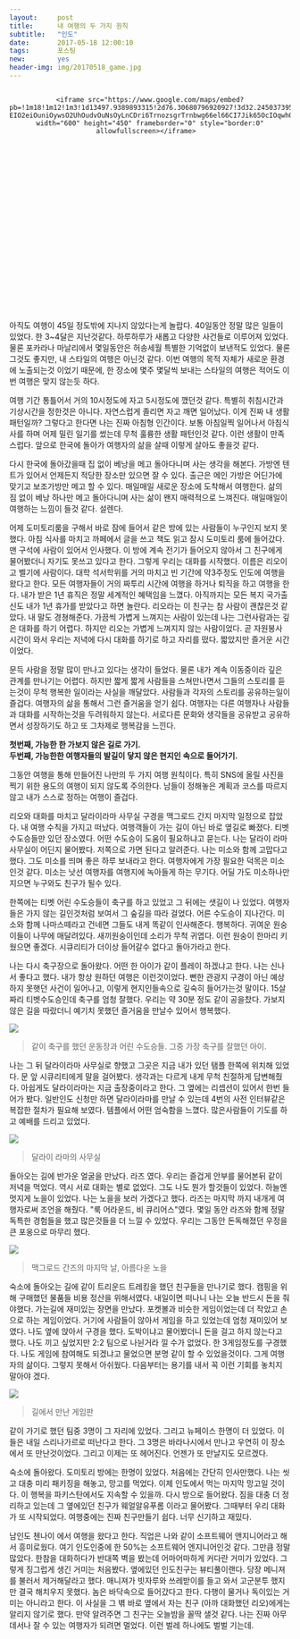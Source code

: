 ```yaml
---            
layout:	    post            
title: 	    내 여행의 두 가지 원칙  
subtitle:   "인도"  
date:       2017-05-18 12:00:10     
tags:       포스팅            
new:        yes  
header-img: img/20170518_game.jpg
---            
```

    
  
<center>  
<style>  
	.google-maps {  
		position: relative;  
		padding-bottom: 60%; // This is the aspect ratio  
		height: 0;  
		overflow: hidden;  
	}  
	.google-maps iframe {  
		position: absolute;  
		top: 0;  
		left: 0;  
		width: 100% !important;  
		height: 100% !important;  
	}  
</style>  
  
<div class="google-maps">  
  
	<iframe src="https://www.google.com/maps/embed?pb=!1m18!1m12!1m3!1d13497.9389893315!2d76.30680796920927!3d32.245037395121386!2m3!1f0!2f0!3f0!3m2!1i1024!2i768!4f13.1!3m3!1m2!1s0x391b56d4e3d36d19%3A0xa3e8725f0584be76!2z7J2464-EIO2eiOuniOywsO2UhOudvOuNsOyLnCDri6TrnozsgrTrnbwg66el66CI7Jik65OcIOqwhOymiA!5e0!3m2!1sko!2skg!4v1525686866421" width="600" height="450" frameborder="0" style="border:0" allowfullscreen></iframe>  
</div>  
</center>  
  
아직도 여행이 45일 정도밖에 지나지 않았다는게 놀랍다. 40일동안 정말 많은 일들이 있었다. 한 3~4달은 지난것같다. 하루하루가 새롭고 다양한 사건들로 이루어져 있었다. 물론 포카라나 마날리에서 몇일동안은 허송세월 특별한 기억없이 보낸적도 있었다. 물론 그것도 좋지만, 내 스타일의 여행은 아닌것 같다. 이번 여행의 목적 자체가 새로운 환경에 노출되는것 이었기 때문에, 한 장소에 몇주 몇달씩 보내는 스타일의 여행은 적어도 이번 여행은 맞지 않는듯 하다.   
  
여행 기간 통틀어서 거의 10시정도에 자고 5시정도에 깼던것 같다. 특별히 취침시간과 기상시간을 정한것은 아니다. 자연스럽게 졸리면 자고 깨면 일어났다. 이게 진짜 내 생활 패턴일까? 그렇다고 한다면 나는 진짜 아침형 인간이다. 보통 아침일찍 일어나서 아침식사를 하며 어제 밀린 일기를 썼는데  무척 훌륭한 생활 패턴인것 같다. 이런 생활이 만족스럽다. 앞으로 한국에 돌아가 여행자의 삶을 살때 이렇게 살아도 좋을것 같다.   
  
다시 한국에 돌아갔을때 집 없이 베낭을 메고 돌아다니며 사는 생각을 해본다. 가방엔 텐트가 있어서 언제든지 적당한 장소만 있으면 잘 수 있다. 출근은 메인 가방은 어딘가에 맞기고 보조가방만 메고 할 수 있다. 매일매일 새로운 장소에 도착해서 여행한다. 삶의 짐 없이 베낭 하나만 메고 돌아다니며 사는 삶이 왠지 매력적으로 느껴진다. 매일매일이 여행하는 느낌이 들것 같다. 설렌다.    
  
어제 도미토리룸을 구해서 바로 잠에 들어서 같은 방에 있는 사람들이 누구인지 보지 못했다. 아침 식사를 마치고 까페에서 글을 쓰고 책도 읽고 잠시 도미토리 룸에 들어갔다. 맨 구석에 사람이 있어서 인사했다. 이 방에 계속 전기가 들어오지 않아서 그 친구에게 물어봤더니 자기도 못쓰고 있다고 한다. 그렇게 우리는 대화를 시작했다. 이름은 리오이고 벨기에 사람이다. 대학 석서학위를 거의 마치고 빈 기간에 약3주정도 인도에 여행을 왔다고 한다. 모든 여행자들이 거의 짜투리 시간에 여행을 하거나 퇴직을 하고 여행을 한다. 내가 받은 1년 휴직은 정말 세계적인 혜택임을 느꼈다. 아직까지는 모든 복지 국가출신도 내가 1년 휴가를 받았다고 하면 놀란다. 리오라는 이 친구는 참 사람이 괜찮은것 같았다. 내 말도 경쳥해준다. 가끔씩 가볍게 느껴지는 사람이 있는데 나는 그런사람과는 깊은 대화를 하기 어렵다. 하지만 리오는 가볍게 느껴지지 않는 사람이었다. 곧 자원봉사 시간이 와서 우리는 저녁에 다시 대화를 하기로 하고 자리를 떴다. 짧았지만 즐거운 시간이었다.   
  
문득 사람을 정말 많이 만나고 있다는 생각이 들었다. 물론 내가 계속 이동중이라 깊은 관계를 만나기는 어렵다. 하지만 짧게 짧게 사람들을 스쳐만나면서 그들의 스토리를 듣는것이 무척 행복한 일이라는 사실을 깨달았다. 사람들과 각자의 스토리를 공유하는일이 즐겁다. 여행자의 삶을 통해서 그런 즐거움을 얻기 쉽다. 여행자는 다른 여행자나 사람들과 대화를 시작하는것을 두려워하지 않는다. 서로다른 문화와 생각들을 공유받고 공유하면서 성장하기도 하고 또 그차제로 행복감을 느낀다.   
   
**첫번째, 가능한 한 가보지 않은 길로 가기.**    
**두번째, 가능한한 여행자들의 발길이 닿지 않은 현지인 속으로 들어가기.**     

그동안 여행을 통해 만들어진 나만의 두 가지 여행 원칙이다. 특히 SNS에 올릴 사진을 찍기 위한 용도의 여행이 되지 않도록 주의한다. 남들이 정해놓은 계획과 코스를 따르지 않고 내가 스스로 정하는 여행이 즐겁다.   
  
리오와 대화를 마치고 달라이라마 사무실 구경을 맥그로드 간지 마지막 일정으로 잡았다. 내 여행 수칙을 가지고 떠났다. 여행객들이 가는 길이 아닌 바로 옆길로 빠졌다. 티벳 수도승들만 있던 장소였다. 어떤 수도승이 도움이 필요하냐고 묻는다. 나는 달라이 라마 사무실이 어딘지 물어봤다. 저쪽으로 가면 된다고 알려준다. 나는 미소와 함께 고맙다고 했다. 그도 미소를 띄며 좋은 하루 보내라고 한다. 여행자에게 가장 필요한 덕목은 미소인것 같다. 미소는 낫선 여행자를 여행지에 녹아들게 하는 무기다. 어딜 가도 미소하나만 지으면 누구와도 친구가 될수 있다.   
  
한쪽에는 티벳 어린 수도승들이 축구를 하고 있었고 그 뒤에는 샛길이 나 있었다. 여행자들은 가지 않는 길인것처럼 보여서 그 숲길을 따라 걸었다. 어른 수도승이 지나간다. 미소와 함께 나마스떼라고 건네면 그들도 내게 똑같이 인사해준다. 행복하다. 귀여운 원숭이들이 나무에 매달려있다. 새끼원숭이인데 소리가 무척 귀엽다. 이런 원숭이 한마리 키웠으면 좋겠다. 시큐리티가 더이상 들어갈수 없다고 돌아가라고 한다.  
  
나는 다시 축구장으로 돌아왔다. 어떤 한 아이가 같이 플레이 하겠냐고 한다. 나는 신나서 좋다고 했다. 내가 항상 원하던 여행은 이런것이었다. 뻔한 관광지 구경이 아닌 예상하지 못햇던 사건이 일어나고, 이렇게 현지인들속으로 깊숙히 들어가는것 말이다. 15살짜리 티벳수도승인데 축구를 엄청 잘했다. 우리는 약 30분 정도 같이 공을찼다. 가보지 않은 길을 따랐더니 예기치 못했던 즐거움을 만날수 있어서 행복했다.  
  
![](/img/20170518_young_monk.jpg)  
> 같이 축구를 했던 운동장과 어린 수도승들. 그중 가장 축구를 잘했던 아이.  
   
나는 그 뒤 달라이라마 사무실로 향했고 그곳은 지금 내가 있던 탬플 한쪽에 위치해 있었다. 문 앞 시큐리티에게 말을 걸어봤다. 생각과는 다르게 내게 무척 친절하게 답변해줬다. 아쉽게도 달라이라마는 지금 출장중이라고 한다. 그 옆에는 리셉션이 있어서 한번 들어가 봤다. 일반인도 신청만 하면 달라이라마를 만날 수 있는데 4번의 사전 인터뷰같은 복잡한 절차가 필요해 보였다. 템플에서 어떤 엄숙함을 느꼈다. 많은사람들이 기도를 하고 예배를 드리고 있었다.   

![](/img/20170518_lama.jpg)  
> 달라이 라마의 사무실  
  
돌아오는 길에 반가운 얼굴을 만났다. 라즈 였다. 우리는 즐겁게 안부를 물어본뒤 같이 저녁을 먹었다. 역시 서로 대화는 별로 없었다. 그도 나도 뭔가 할것들이 있었다. 하늘엔 멋지게 노을이 있었다. 나는 노을을 보러 가겠다고 했다. 라즈는 마지막 까지 내개게 여행자로써 조언을 해줬다. "룩 어라운드, 비 큐리어스"였다.  몇일 동안 라즈와 함께 정말 독특한 경험들을 했고 많은것들을 더 느낄 수 있었다. 우리는 그동안 돈독해졌던 우정을 큰 포옹으로 마무리 했다.   
  
  
![](/img/20170518_sunset.jpg)  
> 맥그로드 간즈의 마지막 날, 아름다운 노을   
  
숙소에 돌아오는 길에 같이 트리운드 트레킹을 했던 친구들을 만나기로 했다. 캠핑을 위해 구매했던 물품들 비용 정산을 위해서였다. 내일이면 떠나니 나는 오늘 반드시 돈을 줘야했다. 가는길에 재미있는 장면을 만났다. 포켓볼과 비슷한 게임이었는데 더 작았고 손으로 하는 게임이었다. 거기에 사람들이 않아서 게임을 하고 있었는데 엄청 재미있어 보였다. 나도 옆에 앉아서 구경을 했다. 도박이냐고 물어봤더니 돈을 걸고 하지 않는다고 했다. 나도 끼고 싶었지만 2:2 팀으로 나뉜거라 낄 수가 없었다. 한 3게임정도를 구경했다. 나도 게임에 참여해도 되겠냐고 물었으면 분명 같이 할 수 있었을것이다. 그게 여행자의 삶이다. 그렇지 못해서 아쉬웠다. 다음부터는 용기를 내서 꼭 이런 기회를 놓치지 말아야 겠다.   
  
  
![](/img/20170518_game.jpg)  
> 길에서 만난 게임판  
  
같이 가기로 했던 팀중 3명이 그 자리에 있었다. 그리고 뉴페이스 한명이 더 있었다. 이들은 내일 스리나가르로 떠난다고 한다. 그 3명은 바라나시에서 만나고 우연히 이 장소에서 또 만난것이었다. 그리고 이제는 또 헤어진다. 언젠가 또 만날지도 모르겠다.   
  
숙소에 돌아왔다. 도미토리 방에는 한명이 있었다. 처음에는 간단히 인사만했다. 나는 씻고 대충 미리 패키징을 해놓고, 망고를 먹었다. 이제 인도에서 먹는 마지막 망고일 것이다. 이 행복을 파키스탄에서도 지속할 수 있을까. 다시 방으로 들어왔다. 짐을 대충 더 정리하고 있는데 그 옆에있던 친구가 웨얼알유푸롬 이라고 물어봤다. 그때부터 우리 대화가 또 시작되었다. 여행중에는 진짜 친구만들기 쉽다. 너무 신기하고 재밌다.  
  
남인도 첸나이 에서 여행을 왔다고 한다. 직업은 나와 같이 소프트웨어 앤지니어라고 해서 흥미로웠다. 여기 인도인중에 한 50%는 소프트웨어 엔지니어인것 같다. 그만큼 정말 많았다. 한참을 대화하다가 반대쪽 벽을 봤는데 어마어마하게 커다란 거미가 있었다. 그렇게 징그럽게 생긴 거미는 처음봤다. 옆에있던 인도친구는 뷰티풀이랜다. 당장 메니져를 불러서 제거해달라고 했다. 매니져가 빗자루와 쓰레받이를 들고 와서 고군분투 했지만 결국 해치우지 못했다. 놈은 바닥속으로 들어갔다고 한다. 다행이 물거나 독이있는 거미는 아니라고 한다. 이 사실을 그 벾 바로 옆에서 자는 친구 (아까 대화했던 리오)에게는 알리지 않기로 했다. 만약 알려주면 그 친구는 오늘밤을 꼴딱 샐것 같다. 나는 진짜 아무데서나 잘 수 있는 여행자가 되려면 멀었다. 이런 벌레 하나에도 벌벌 기는데.   
  
  
